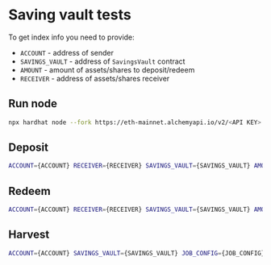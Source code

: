 # Saving vault tests

To get index info you need to provide:

- `ACCOUNT` - address of sender
- `SAVINGS_VAULT` - address of `SavingsVault` contract
- `AMOUNT` - amount of assets/shares to deposit/redeem
- `RECEIVER` - address of assets/shares receiver

## Run node

```bash
npx hardhat node --fork https://eth-mainnet.alchemyapi.io/v2/<API KEY> --fork-block-number <BLOCK NUMBER>
```

## Deposit

```bash
ACCOUNT={ACCOUNT} RECEIVER={RECEIVER} SAVINGS_VAULT={SAVINGS_VAULT} AMOUNT={AMOUNT} npx hardhat run --network local scripts/test/deposit.ts
```

## Redeem

```bash
ACCOUNT={ACCOUNT} RECEIVER={RECEIVER} SAVINGS_VAULT={SAVINGS_VAULT} AMOUNT={AMOUNT} npx hardhat run --network local scripts/test/redeem.ts
```

## Harvest

```bash
ACCOUNT={ACCOUNT} SAVINGS_VAULT={SAVINGS_VAULT} JOB_CONFIG={JOB_CONFIG} npx hardhat run --network local scripts/test/harvest.ts
```
